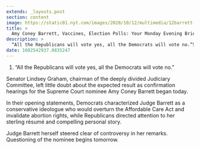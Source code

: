 ```yaml
--- 
extends: _layouts.post 
section: content 
image: https://static01.nyt.com/images/2020/10/12/multimedia/12barrett-image-eveningbriefing-promo/merlin_178425801_661892c0-a91e-4d88-9b24-ea882ce2131e-facebookJumbo.jpg 
title: > 
  Amy Coney Barrett, Vaccines, Election Polls: Your Monday Evening Briefing 
description: > 
  “All the Republicans will vote yes, all the Democrats will vote no.”Senator Lindsey Graham, chairman of the deeply divided Judiciary Committee, left little doubt about the expected result as confirmation hearings for the Supreme Court nominee Amy Coney Barrett began today.In their opening statements, Democrats characterized Judge Barrett as a conservative ideologue who would overturn the Affordable Care Act and invalidate abortion rights, while Republicans directed attention to her sterling résumé and compelling personal story.Judge Barrett herself steered clear of controversy in her remarks.Questioning of the nominee begins tomorrow. 
date: 1602542937.0835247 
--- 
```

1. “All the Republicans will vote yes, all the Democrats will vote no.”

Senator Lindsey Graham, chairman of the deeply divided Judiciary Committee, left little doubt about the expected result as confirmation hearings for the Supreme Court nominee Amy Coney Barrett began today.

In their opening statements, Democrats characterized Judge Barrett as a conservative ideologue who would overturn the Affordable Care Act and invalidate abortion rights, while Republicans directed attention to her sterling résumé and compelling personal story.

Judge Barrett herself steered clear of controversy in her remarks. Questioning of the nominee begins tomorrow.